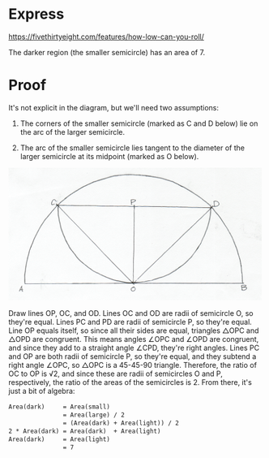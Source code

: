 # Express

https://fivethirtyeight.com/features/how-low-can-you-roll/

The darker region (the smaller semicircle) has an area of 7.

# Proof

It's not explicit in the diagram, but we'll need two assumptions:

1. The corners of the smaller semicircle (marked as C and D below) lie on the
   arc of the larger semicircle.

2. The arc of the smaller semicircle lies tangent to the diameter of the larger
   semicircle at its midpoint (marked as O below).


<img src="./express.png" width="500" title="A semicircle inscribed in another">


Draw lines OP, OC, and OD.  Lines OC and OD are radii of semicircle O, so
they're equal.  Lines PC and PD are radii of semicircle P, so they're equal.
Line OP equals itself, so since all their sides are equal, triangles △OPC and
△OPD are congruent.  This means angles ∠OPC and ∠OPD are congruent, and since
they add to a straight angle ∠CPD, they're right angles.  Lines PC and OP are
both radii of semicircle P, so they're equal, and they subtend a right angle
∠OPC, so △OPC is a 45-45-90 triangle.  Therefore, the ratio of OC to OP is √2,
and since these are radii of semicircles O and P, respectively, the ratio of
the areas of the semicircles is 2.  From there, it's just a bit of algebra:

```
Area(dark)     = Area(small)
               = Area(large) / 2
               = (Area(dark) + Area(light)) / 2
2 * Area(dark) = Area(dark)  + Area(light)
Area(dark)     = Area(light)
               = 7
```
